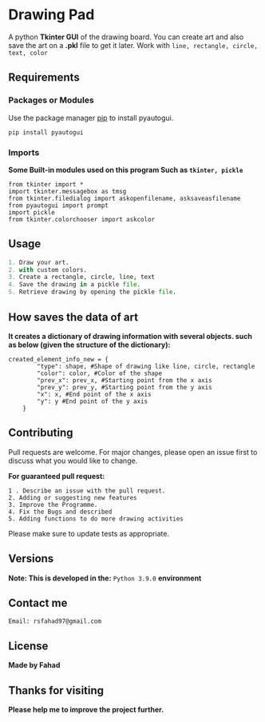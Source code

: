 # Drawing Pad
A python **Tkinter GUI** of the drawing board. You can create art and also save the art on a **.pkl** file to get it later. Work with ```line, rectangle, circle, text, color ```

## Requirements

### Packages or Modules
Use the package manager [pip](https://pip.pypa.io/en/stable/) to install pyautogui.
```
pip install pyautogui
```
### Imports

**Some Built-in modules used on this program Such as ```tkinter, pickle```**
```
from tkinter import *
import tkinter.messagebox as tmsg
from tkinter.filedialog import askopenfilename, asksaveasfilename
from pyautogui import prompt
import pickle
from tkinter.colorchooser import askcolor
```


## Usage

```python
1. Draw your art.
2. with custom colors.
3. Create a rectangle, circle, line, text
4. Save the drawing in a pickle file.
5. Retrieve drawing by opening the pickle file.
```
## How saves the data of art
**It creates a dictionary of drawing information with several objects. such as below (given the structure of the dictionary):**
```
created_element_info_new = {
        "type": shape, #Shape of drawing like line, circle, rectangle
        "color": color, #Color of the shape
        "prev_x": prev_x, #Starting point from the x axis
        "prev_y": prev_y, #Starting point from the y axis
        "x": x, #End point of the x axis
        "y": y #End point of the y axis
    }
```

## Contributing
Pull requests are welcome. For major changes, please open an issue first to discuss what you would like to change.

**For guaranteed pull request:**
```
1 . Describe an issue with the pull request.
2. Adding or suggesting new features
3. Improve the Programme.
4. Fix the Bugs and described
5. Adding functions to do more drawing activities
```
Please make sure to update tests as appropriate.

## Versions 
**Note: This is developed in the:**
```Python 3.9.0``` **environment**

## Contact me

```
Email: rsfahad97@gmail.com
```

## License
**Made by Fahad**


## Thanks for visiting
**Please help me to improve the project further.**
